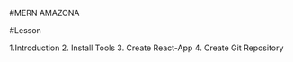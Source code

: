 #MERN AMAZONA

#Lesson

1.Introduction 2. Install Tools 3. Create React-App 4. Create Git Repository
